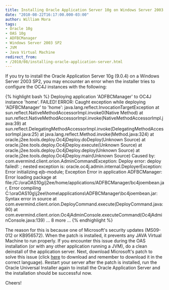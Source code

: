```yaml
---
title: Installing Oracle Application Server 10g on Windows Server 2003 SP2
date: "2010-08-22T16:17:00.000-03:00"
author: William Mora
tags:
- Oracle 10g
- OAS 10g
- ADFBCManager
- Windows Server 2003 SP2
- JVM
- Java Virtual Machine
redirect_from:
- /2010/08/installing-oracle-application-server.html
---
```


If you try to install the Oracle Application Server 10g (9.0.4) on a Windows Server 2003 SP2, you may encounter an error when the installer tries to configure the OC4J instances with the following:

{% highlight bash %}
Deploying application 'ADFBCManager' to OC4J instance 'home'.
FAILED!
ERROR: Caught exception while deploying 'ADFBCManager' to 'home':
java.lang.reflect.InvocationTargetException
at sun.reflect.NativeMethodAccessorImpl.invoke0(Native Method)
at sun.reflect.NativeMethodAccessorImpl.invoke(NativeMethodAccessorImpl.java:39)
at sun.reflect.DelegatingMethodAccessorImpl.invoke(DelegatingMethodAccessorImpl.java:25)
at java.lang.reflect.Method.invoke(Method.java:324)
at oracle.j2ee.tools.deploy.Oc4jDeploy.doDeploy(Unknown Source)
at oracle.j2ee.tools.deploy.Oc4jDeploy.execute(Unknown Source)
at oracle.j2ee.tools.deploy.Oc4jDeploy.deploy(Unknown Source)
at oracle.j2ee.tools.deploy.Oc4jDeploy.main(Unknown Source)
Caused by: com.evermind.client.orion.AdminCommandException: Deploy error: deploy failed!: ; nested exception is:
oracle.oc4j.admin.internal.DeployerException: Error initializing ejb-module; Exception Error in application ADFBCManager: Error loading package at file:/C:/oraOAS10g/j2ee/home/applications/ADFBCManager/bc4joembean.jar,
Error compiling C:\oraOAS10g\j2ee\home\applications\ADFBCManager\bc4joembean.jar: Syntax error in source
at com.evermind.client.orion.DeployCommand.execute(DeployCommand.java:90)
at com.evermind.client.orion.Oc4jAdminConsole.executeCommand(Oc4jAdminConsole.java:139)
... 8 more
...
{% endhighlight %}
<!--more-->

The reason for this is because one of Microsoft's security updates (MS09-012 or KB956572). When the patch is installed, it prevents any JAVA Virtual Machine to run properly.
If you encounter this issue during the OAS installation (or with any other application running a JVM), do a clean deinstall of the application server. Next, download Microsoft's patch to solve this issue (click [here](http://www.microsoft.com/downloads/details.aspx?FamilyID=972ba7c5-54df-4b0f-819b-4405bbbed291&displaylang=en) to download and remember to download it in the correct language). Restart your server after the patch is installed, run the Oracle Universal Installer again to install the Oracle Application Server and the installation should be successful now.

Cheers!
